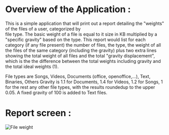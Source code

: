 Overview of the Application :
=============================

This is a simple application that will print out a report detailing the "weights" of the files of a user, categorized by  
file type. The basic weight of a file is equal to it size in KB multiplied by a "specific gravity" based on the type.
This report would list for each category (if any file present) the number of files, the type, the weight of all the files of the same category (including the gravity) plus two extra lines showing the total weight of all files and the total 
"gravity displacement", which is the the difference between the total weights including gravity and the total ideal weights (1).

File types are Songs, Videos, Documents (office, openoffice,...), Text, Binaries, Others Gravity is 1.1 for Documents, 1.4 for Videos, 1.2 for Songs, 1 for the rest any other file types, with the results roundedup to the upper 0.05. A fixed gravity of 100 is added to Text files.

Report screen :
===============
![File weight](https://drive.google.com/file/d/0B166iJpB9uigNWRuYjVPVzdOOUU/edit?usp=sharing)
